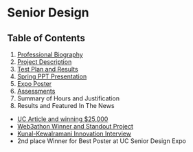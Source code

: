 <base target="_blank">

# Senior Design

## Table of Contents

1. <a href="https://github.com/Kunalkrk/SeniorDesign/blob/main/ProfessionalBiography.md" target="_blank">Professional Biography</a>
2. [Project Description](https://github.com/Kunalkrk/SeniorDesign/blob/main/Project-Description.md)
3. [Test Plan and Results](https://github.com/Kunalkrk/SeniorDesign/blob/main/TestPlan.md)
4. [Spring PPT Presentation](https://docs.google.com/presentation/d/1hpCTVpuqlhDYpJtbH3zVWwCaSvv8Bow_eG0KBHfq-yg/edit?usp=sharing)
5. [Expo Poster](https://mailuc-my.sharepoint.com/:b:/g/personal/kewalrkr_mail_uc_edu/EVAIWJN17fJPgyjwks8UpuAB6DbWekCPeww-Hb1fjQ70LQ?e=uzVNkU)
6. [Assessments](https://github.com/Kunalkrk/SeniorDesign/blob/main/Assessments.md)
7. Summary of Hours and Justification
8. Results and Featured In The News
 * [UC Article and winning $25,000](https://www.uc.edu/news/articles/2022/11/uc-team-wins-first-place-in-international-hackathon.html)
 * [Web3athon Winner and Standout Project](https://www.prnewswire.com/news-releases/web3athon--the-largest-multi-chain-people-first-crypto-hackathon--announces-32-winners-and-15-standouts-301656982.html)
 * [Kunal-Kewalramani Innovation Interview](https://www.youtube.com/watch?v=KXiBAh7FGlo)
 * 2nd place Winner for Best Poster at UC Senior Design Expo



